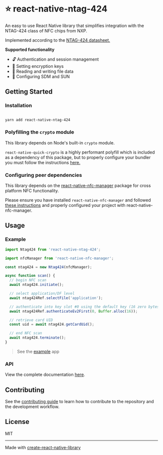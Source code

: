 # :star: react-native-ntag-424

An easy to use React Native library that simplifies integration with the NTAG-424 class of NFC chips from NXP.

Implemented according to the [NTAG-424 datasheet.](https://www.nxp.com/docs/en/data-sheet/NT4H2421Gx.pdf)

**Supported functionality**

- :unlock: Authentication and session management
- :key: Setting encryption keys
- :file_folder: Reading and writing file data
- :calling: Configuring SDM and SUN

## Getting Started

### Installation

```sh

yarn add react-native-ntag-424

```

### Polyfilling the `crypto` module

This library depends on Node's built-in `crypto` module.

`react-native-quick-crypto` is a highly performant polyfill which is included as a dependency of this package, but to properly configure your bundler you must follow the instructions [here.](https://github.com/margelo/react-native-quick-crypto?tab=readme-ov-file#replace-crypto-browserify)

### Configuring peer dependencies

This library depends on the [react-native-nfc-manager](https://github.com/revtel/react-native-nfc-manager) package for cross platform NFC functionality.

Please ensure you have installed `react-native-nfc-manager` and followed [these instructions](https://github.com/revtel/react-native-nfc-manager?tab=readme-ov-file#installation) and properly configured your project with react-native-nfc-manager.

## Usage

### Example

```js
import Ntag424 from 'react-native-ntag-424';

import nfcManager from 'react-native-nfc-manager';

const ntag424 = new Ntag424(nfcManager);

async function scan() {
  // begin NFC scan
  await ntag424.initiate();

  // select application/DF level
  await ntag424Ref.selectFile('application');

  // authenticate into key slot #0 using the default key (16 zero bytes)
  await ntag424Ref.authenticateEv2First(0, Buffer.alloc(16));

  // retrieve card UID
  const uid = await ntag424.getCardUid();

  // end NFC scan
  await ntag424.terminate();
}
```

> See the [example](./example) app

### API

View the complete documentation [here](https://morozj01.github.io/react-native-ntag-424/classes/default.html).

## Contributing

See the [contributing guide](CONTRIBUTING.md) to learn how to contribute to the repository and the development workflow.

## License

MIT

---

Made with [create-react-native-library](https://github.com/callstack/react-native-builder-bob)
